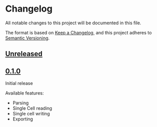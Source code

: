 # Changelog

All notable changes to this project will be documented in this file.

The format is based on [Keep a Changelog](https://keepachangelog.com/en/1.0.0/),
and this project adheres to
[Semantic Versioning](https://semver.org/spec/v2.0.0.html).

## [Unreleased]

## [0.1.0]

Initial release

Available features:

- Parsing
- Single Cell reading
- Single cell writing
- Exporting

[Unreleased]: https://github.com/stritzinger/xlerl/compare/ec3038933b203555d30ac4a0d948f2b862718433...HEAD
[0.1.0]: https://github.com/stritzinger/xlerl/compare/ec3038933b203555d30ac4a0d948f2b862718433...0.1.0

